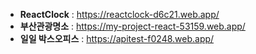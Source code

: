 - **ReactClock** : https://reactclock-d6c21.web.app/
- **부산관광명소** : https://my-project-react-53159.web.app/
- **일일 박스오피스** : https://apitest-f0248.web.app/
